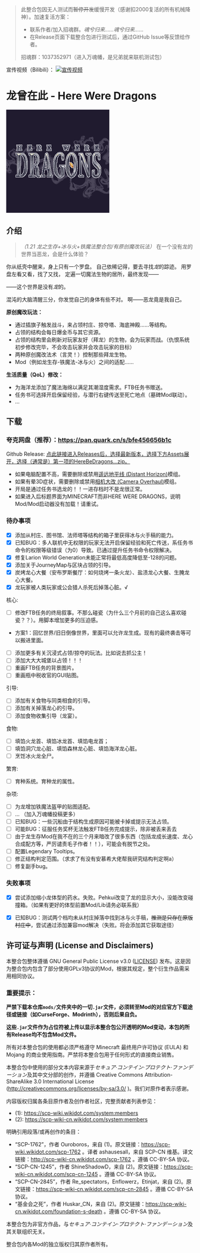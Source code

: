 > 此整合包因无人测试而~~暂停开发~~缓慢开发（感谢扣2000复活的所有机械降神）。加速复活方案：
> - 联系作者/加入招魂群。*魂兮归来……魂兮归来……*
> - 在Release页面下载整合包进行测试后，通过GitHub Issue等反馈给作者。
>
> 招魂群：1037352971（进入万魂幡，是兄弟就来联机测试包）

宣传视频（Bilibili）：
[![宣传视频](https://i1.hdslb.com/bfs/archive/22396dc0e5fe0a9a62bc0e90a67233dfb460000b.jpg)](https://b23.tv/OxcL0Vg)

# 龙曾在此 - Here Were Dragons

![HereWereDragons](PCL/Logo.png)

## 介绍

> *（1.21 龙之生存+冰与火+铁魔法整合包/有原创魔改玩法）*
> 在一个没有龙的世界当恶龙，会是什么体验？

你从纸壳中醒来，身上只有一个罗盘。
自己依稀记得，要去寻找*龙*的踪迹。
用罗盘左看又看，找了又找，
定遍一切魔法生物的居所，最终发现——

——这个世界是没有*龙*的。

混沌的大脑清醒三分，你发觉自己的身体有些不对。
啊——恶龙竟是我自己。

**原创魔改玩法：**
- 通过插旗子触发战斗，来占领村庄、掠夺塔、海底神殿……等结构。
- 占领的结构会每日爆金币与其它资源。
- 占领的结构里会刷新对玩家友好（拜龙）的生物，会为玩家而战。（仇恨系统初步修改完毕，不会攻击玩家并会攻击玩家的目标）
- 两种原创魔改法术（言灵！）控制那些拜龙生物。
- Mod（例如龙生存-铁魔法-冰与火）之间的适配……
  
**生活质量（QoL）修改：**
- 为海洋龙添加了魔法海绵以满足其潮湿度需求。FTB任务书赠送。
- 任务书可选择开启保留经验，与潜行右键传送至死亡地点（墓碑Mod联动）。
- ...

## 下载
### **夸克网盘（推荐）**：https://pan.quark.cn/s/bfe456656b1c 

Github Release: [点此链接进入Releases后，选择最新版本，选择下方Assets展开，选择（通常是）第一项的HereBeDragons...zip。](https://github.com/JesterRomut/HereBeDragons/releases/latest)


- 如果电脑配置不高，需要删除或禁用[遥远地平线 (Distant Horizon)](mods/DistantHorizons-neoforge-fabric-2.3.2-b-1.21.1.jar)模组。
- 如果有晕3D症状，需要删除或禁用[相机大改 (Camera Overhaul)](mods/CameraOverhaul-v2.0.4-neoforge+mc[1.21.0-1.21.1].jar)模组。
- 开局是通过任务书选龙的！！一进存档时不是龙很正常。
- 如果进入后标题界面为MINECRAFT而非HERE WERE DRAGONS，说明Mod/Mod启动器没有加载！请重试。

### 待办事项
- [x] 添加从村庄、图书馆、法师塔等结构的箱子里获得冰与火手稿的能力。
- [x] 已知BUG：多人联机中无权限的玩家无法开启保留经验和死亡传送，系任务书命令的权限等级错误（为0）导致。已通过提升任务书命令权限解决。
- [x] 修复Larion World Generation未能正常将最低高度降低至-128的问题。
- [x] 添加关于JourneyMap与区块占领的引导。
- [x] 炭烤龙心大餐（安布罗斯餐厅：如何烧烤一条火龙）、盐渍龙心大餐、生腌龙心大餐。
- [x] 龙玩家被人类玩家或公会猎人杀死后掉落心脏。√

核心:

- [ ] 修改FTB任务的终局叙事。不那么碰瓷（为什么三个月前的自己这么喜欢碰瓷？？）。用脚本增加更多的压迫感。
- 方案1：回忆世界/旧日倒像世界，里面可以允许龙生成。现有的最终袭击等可以搬进里面。
- [ ] 添加更多有关沉浸式占领/掠夺的玩法。比如说去抓公主！
- [ ] 添加大大大城堡以占领！！！
- [ ] 重画FTB任务的背景图片。
- [ ] 重画瓶中税收官的GUI贴图。

引导:

- [ ] 添加有关食物与同类相食的引导。
- [ ] 添加有关掉落龙心的引导。
- [ ] 添加食物收集引导（龙宴）。

食物:

- [ ] 填馅火龙首、填馅冰龙首、填馅电龙首；
- [ ] 填馅洞穴龙心脏、填馅森林龙心脏、填馅海洋龙心脏。
- [ ] 烹饪冰火龙全尸。

繁育:

- [ ] 育种系统。育种龙的属性。

杂项:

- [ ] 为龙增加铁魔法盔甲的贴图适配。
- [ ] ... （加入万魂幡投稿更多）
- [ ] 已知BUG：一些沉船由于结构生成原因可能被卡掉或提示无法占领。
- [ ] 可能BUG：征服任务奖杯无法触发FTB任务完成提示，除非被丢来丢去
- [ ] 由于龙生存Mod在我不在的三个月来暗改了很多东西（包括龙成长速度、龙心合成配方等，严厉谴责毛子作者！！），可能会有脱节之处。
- [ ] 配置Legendary Tooltips。
- [ ] 修正结构判定范围。（求求了有没有安慕希大佬帮我研究结构判定啊a）
- [ ] 修复副手bug。

### 失败事项
- [x] 尝试添加缩小龙体型的药水。失败。Pehkui改变了龙的显示大小，没能改变碰撞箱。（如果有更好的体型前置Mod/Lib请务必联系我）
- [x] 已知BUG：测试两个档均未从村庄掉落中找到冰与火手稿，~~推测是只存在原版村庄中~~，尝试通过添加兼容mod解决（失败。将会添加其它获取途径）



## 许可证与声明 (License and Disclaimers)

本整合包整体遵循 GNU General Public License v3.0 ([LICENSE](LICENSE)) 发布。这是因为整合包内包含了部分使用GPLv3协议的Mod，根据其规定，整个衍生作品需采用相同协议。

### 重要提示：

**严禁下载本仓库`mods/`文件夹中的一切`.jar`文件，必须转至Mod的对应官方下载途径或链接（如CurseForge、Modrinth），否则后果自负。**

**这些`.jar`文件作为占位符被上传以显示本整合包公开透明的Mod变动，本包的所有Release均不包含Mod文件。**

所有对本整合包的使用都必须严格遵守 Minecraft 最终用户许可协议 (EULA) 和 Mojang 的商业使用指南。严禁将本整合包用于任何形式的直接商业销售。

本整合包中使用的部分文本内容来源于*セキュア·コンテイン·プロテクト·ファンデーション*及其中文分部的创作，并遵循 Creative Commons Attribution-ShareAlike 3.0 International License (http://creativecommons.org/licenses/by-sa/3.0/ )。我们对原作者表示感谢。

内容版权归属各条目原作者及创作者社区，完整贡献者列表参见： 

- (1): https://scp-wiki.wikidot.com/system:members
- (2): https://scp-wiki-cn.wikidot.com/system:members

明确引用段落/或再创作的条目：

- “SCP-1762”，作者 Ouroboros，来自 (1)。原文链接：https://scp-wiki.wikidot.com/scp-1762 。译者 ashausesall，来自 SCP-CN 维基。译文链接：http://scp-wiki-cn.wikidot.com/scp-1762 。遵循 CC-BY-SA 协议。
- “SCP-CN-1245”，作者 ShineShadowD，来自 (2)。原文链接：https://scp-wiki-cn.wikidot.com/scp-cn-1245 。遵循 CC-BY-SA 协议。
- “SCP-CN-2845”，作者 Re_spectators，Enflowerz，Etinjat，来自 (2)。原文链接：https://scp-wiki-cn.wikidot.com/scp-cn-2845 。遵循 CC-BY-SA 协议。
- “基金会之死”，作者 Huskar_CN，来自 (2)。原文链接：https://scp-wiki-cn.wikidot.com/foundation-s-death 。遵循 CC-BY-SA 协议。

本整合包为非官方作品，与*セキュア·コンテイン·プロテクト·ファンデーション*及其关联组织无关。

整合包内各Mod的独立版权归其原作者所有。


